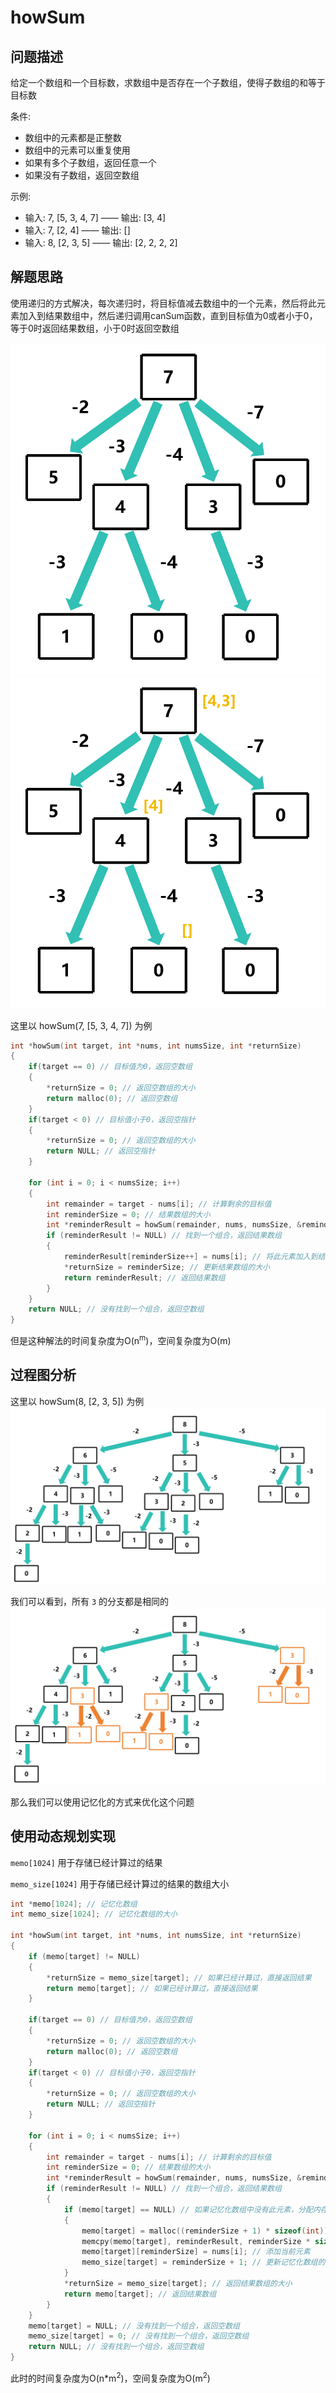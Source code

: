 # howSum

## 问题描述

给定一个数组和一个目标数，求数组中是否存在一个子数组，使得子数组的和等于目标数

条件:
- 数组中的元素都是正整数
- 数组中的元素可以重复使用
- 如果有多个子数组，返回任意一个
- 如果没有子数组，返回空数组

示例:
- 输入: 7, [5, 3, 4, 7] —— 输出: [3, 4]
- 输入: 7, [2, 4] —— 输出: []
- 输入: 8, [2, 3, 5] —— 输出: [2, 2, 2, 2]

## 解题思路

使用递归的方式解决，每次递归时，将目标值减去数组中的一个元素，然后将此元素加入到结果数组中，然后递归调用canSum函数，直到目标值为0或者小于0，等于0时返回结果数组，小于0时返回空数组

![howSum](imgs/howSum.png)
![howSum](imgs/howSum_result.png)

这里以 howSum(7, [5, 3, 4, 7]) 为例

```c
int *howSum(int target, int *nums, int numsSize, int *returnSize)
{
    if(target == 0) // 目标值为0，返回空数组
    {
        *returnSize = 0; // 返回空数组的大小
        return malloc(0); // 返回空数组
    }
    if(target < 0) // 目标值小于0，返回空指针
    {
        *returnSize = 0; // 返回空数组的大小
        return NULL; // 返回空指针
    }

    for (int i = 0; i < numsSize; i++)
    {
        int remainder = target - nums[i]; // 计算剩余的目标值
        int reminderSize = 0; // 结果数组的大小
        int *reminderResult = howSum(remainder, nums, numsSize, &reminderSize); // 递归调用canSum函数
        if (reminderResult != NULL) // 找到一个组合，返回结果数组
        {
            reminderResult[reminderSize++] = nums[i]; // 将此元素加入到结果数组中
            *returnSize = reminderSize; // 更新结果数组的大小
            return reminderResult; // 返回结果数组
        }
    }
    return NULL; // 没有找到一个组合，返回空数组
}
```

但是这种解法的时间复杂度为O(n<sup>m</sup>)，空间复杂度为O(m)

## 过程图分析

这里以 howSum(8, [2, 3, 5]) 为例
![step1](imgs/step1.png)

我们可以看到，所有 `3` 的分支都是相同的
![step2](imgs/step2.png)

那么我们可以使用记忆化的方式来优化这个问题

## 使用动态规划实现

`memo[1024]` 用于存储已经计算过的结果

`memo_size[1024]` 用于存储已经计算过的结果的数组大小


```c
int *memo[1024]; // 记忆化数组
int memo_size[1024]; // 记忆化数组的大小

int *howSum(int target, int *nums, int numsSize, int *returnSize)
{
    if (memo[target] != NULL)
    {
        *returnSize = memo_size[target]; // 如果已经计算过，直接返回结果
        return memo[target]; // 如果已经计算过，直接返回结果
    }

    if(target == 0) // 目标值为0，返回空数组
    {
        *returnSize = 0; // 返回空数组的大小
        return malloc(0); // 返回空数组
    }
    if(target < 0) // 目标值小于0，返回空指针
    {
        *returnSize = 0; // 返回空数组的大小
        return NULL; // 返回空指针
    }

    for (int i = 0; i < numsSize; i++)
    {
        int remainder = target - nums[i]; // 计算剩余的目标值
        int reminderSize = 0; // 结果数组的大小
        int *reminderResult = howSum(remainder, nums, numsSize, &reminderSize); // 递归调用canSum函数
        if (reminderResult != NULL) // 找到一个组合，返回结果数组
        {
            if (memo[target] == NULL) // 如果记忆化数组中没有此元素，分配内存
            {
                memo[target] = malloc((reminderSize + 1) * sizeof(int)); // 分配内存
                memcpy(memo[target], reminderResult, reminderSize * sizeof(int)); // 复制结果数组到记忆化数组中
                memo[target][reminderSize] = nums[i]; // 添加当前元素
                memo_size[target] = reminderSize + 1; // 更新记忆化数组的大小
            }
            *returnSize = memo_size[target]; // 返回结果数组的大小
            return memo[target]; // 返回结果数组
        }
    }
    memo[target] = NULL; // 没有找到一个组合，返回空数组
    memo_size[target] = 0; // 没有找到一个组合，返回空数组
    return NULL; // 没有找到一个组合，返回空数组
}
```

此时的时间复杂度为O(n*m<sup>2</sup>)，空间复杂度为O(m<sup>2</sup>)